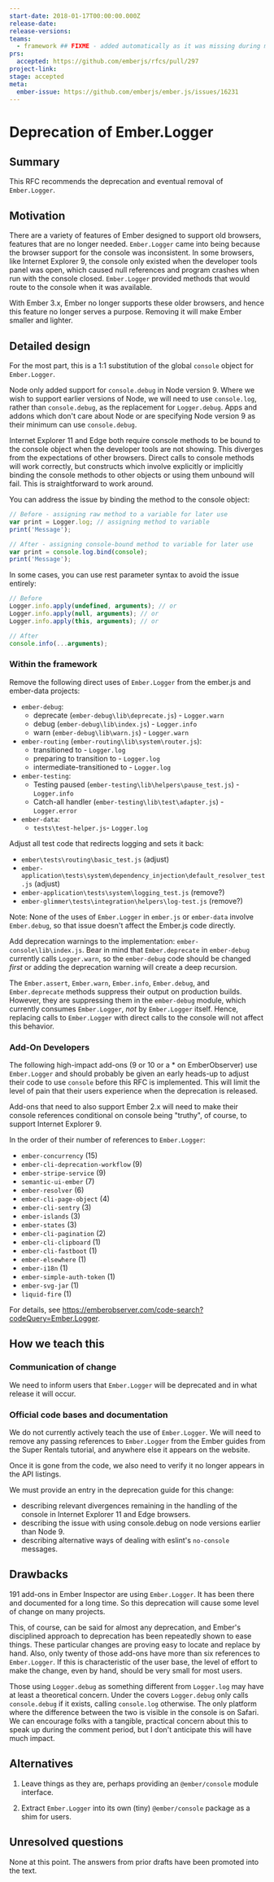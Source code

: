 ```yaml
---
start-date: 2018-01-17T00:00:00.000Z
release-date:
release-versions: 
teams: 
  - framework ## FIXME - added automatically as it was missing during migration
prs:
  accepted: https://github.com/emberjs/rfcs/pull/297
project-link: 
stage: accepted
meta:
  ember-issue: https://github.com/emberjs/ember.js/issues/16231
---
```


# Deprecation of Ember.Logger

## Summary

This RFC recommends the deprecation and eventual removal of `Ember.Logger`.

## Motivation

There are a variety of features of Ember designed to support old browsers,
features that are no longer needed. `Ember.Logger` came into being because
the browser support for the console was inconsistent. In some browsers,
like Internet Explorer 9, the console only existed when the developer tools
panel was open, which caused null references and program crashes when run
with the console closed. `Ember.Logger` provided methods that would route to 
the console when it was available.

With Ember 3.x, Ember no longer supports these older browsers, and hence this
feature no longer serves a purpose. Removing it will make Ember smaller and 
lighter.

## Detailed design

For the most part, this is a 1:1 substitution of the global `console` object 
for `Ember.Logger`.

Node only added support for `console.debug` in Node version 9. Where we wish
to support earlier versions of Node, we will need to use `console.log`, rather than
`console.debug`, as the replacement for `Logger.debug`. Apps and addons
which don't care about Node or are specifying Node version 9 as their minimum can
use `console.debug`.

Internet Explorer 11 and Edge both require console methods to be bound to the
console object when the developer tools are not showing. This diverges from the
expectations of other browsers. Direct calls to console methods will work correctly,
but constructs which involve explicitly or implicitly binding the console methods to
other objects or using them unbound will fail. This is straightforward to work around.

You can address the issue by binding the method to the console object:

``` javascript
// Before - assigning raw method to a variable for later use
var print = Logger.log; // assigning method to variable
print('Message');

// After - assigning console-bound method to variable for later use
var print = console.log.bind(console);
print('Message');
```

In some cases, you can use rest parameter syntax to avoid the issue entirely:

``` javascript
// Before
Logger.info.apply(undefined, arguments); // or
Logger.info.apply(null, arguments); // or
Logger.info.apply(this, arguments); // or

// After
console.info(...arguments);
```

### Within the framework

Remove the following direct uses of `Ember.Logger` from the ember.js and 
ember-data projects: 

* `ember-debug`:
    *  deprecate (`ember-debug\lib\deprecate.js`) - `Logger.warn`
    *  debug (`ember-debug\lib\index.js`) - `Logger.info`
    *  warn (`ember-debug\lib\warn.js`) - `Logger.warn`
* `ember-routing` (`ember-routing\lib\system\router.js`):
    *  transitioned to - `Logger.log`
    *  preparing to transition to - `Logger.log`
    *  intermediate-transitioned to - `Logger.log`
* `ember-testing`:
    *  Testing paused (`ember-testing\lib\helpers\pause_test.js`) - `Logger.info`
    *  Catch-all handler (`ember-testing\lib\test\adapter.js`) - `Logger.error`
* `ember-data`:
    *  `tests\test-helper.js`- `Logger.log`

Adjust all test code that redirects logging and sets it back:

* `ember\tests\routing\basic_test.js` (adjust)
* `ember-application\tests\system\dependency_injection\default_resolver_test.js` (adjust)
* `ember-application\tests\system\logging_test.js` (remove?)
* `ember-glimmer\tests\integration\helpers\log-test.js` (remove?)

Note: None of the uses of `Ember.Logger` in `ember.js` or `ember-data` involve
`Ember.debug`, so that issue doesn't affect the Ember.js code directly.

Add deprecation warnings to the implementation: `ember-console\lib\index.js`.
Bear in mind that `Ember.deprecate` in `ember-debug` currently calls 
`Logger.warn`, so the `ember-debug` code should be changed _first_ or adding 
the deprecation warning will create a deep recursion.

The `Ember.assert`, `Ember.warn`, `Ember.info`, `Ember.debug`, and 
`Ember.deprecate` methods suppress their output on production builds. 
However, they are suppressing them in the `ember-debug` module, which 
currently consumes `Ember.Logger`, _not_ by `Ember.Logger` itself. Hence, 
replacing calls to `Ember.Logger` with direct calls to the console will not 
affect this behavior. 

### Add-On Developers

The following high-impact add-ons (9 or 10 or a * on EmberObserver) use 
`Ember.Logger` and should probably be given an early heads-up to adjust 
their code to use `console` before this RFC is implemented. This will limit 
the level of pain that their users experience when the deprecation is released.

Add-ons that need to also support Ember 2.x will need to make their console
references conditional on console being "truthy", of course, to support Internet
Explorer 9.

In the order of their number of references to `Ember.Logger`:

* `ember-concurrency` (15)
* `ember-cli-deprecation-workflow` (9)
* `ember-stripe-service` (9)
* `semantic-ui-ember` (7)
* `ember-resolver` (6)
* `ember-cli-page-object` (4) 
* `ember-cli-sentry` (3)
* `ember-islands` (3)
* `ember-states` (3)
* `ember-cli-pagination` (2)
* `ember-cli-clipboard` (1)
* `ember-cli-fastboot` (1)
* `ember-elsewhere` (1)
* `ember-i18n` (1)
* `ember-simple-auth-token` (1)
* `ember-svg-jar` (1)
* `liquid-fire` (1)

For details, see https://emberobserver.com/code-search?codeQuery=Ember.Logger.

## How we teach this

### Communication of change

We need to inform users that `Ember.Logger` will be deprecated and in what 
release it will occur. 

### Official code bases and documentation

We do not currently actively teach the use of `Ember.Logger`. We will need to 
remove any passing references to `Ember.Logger` from the Ember guides 
from the Super Rentals tutorial, and anywhere else it appears on the website.

Once it is gone from the code, we also need to verify it no longer appears in 
the API listings. 

We must provide an entry in the deprecation guide for this change:
* describing relevant divergences remaining in the handling of the console in
Internet Explorer 11 and Edge browsers.
* describing the issue with using console.debug on node versions
earlier than Node 9.
* describing alternative ways of dealing with eslint's `no-console` messages.

## Drawbacks

191 add-ons in Ember Inspector are using `Ember.Logger`. It has been there and 
documented for a long time. So this deprecation will cause some level of change 
on many projects. 

This, of course, can be said for almost any deprecation, and Ember's 
disciplined approach to deprecation has been repeatedly shown to ease things. 
These particular changes are proving easy to locate and replace by hand. Also,
only twenty of those add-ons have more than six references to `Ember.Logger`.
If this is characteristic of the user base, the level of effort to make 
the change, even by hand, should be very small for most users.

Those using `Logger.debug` as something different from `Logger.log` may have 
at least a theoretical concern. Under the covers `Logger.debug` only calls 
`console.debug` if it exists, calling `console.log` otherwise. The only 
platform where the difference between the two is visible in the console is on 
Safari. We can encourage folks with a tangible, practical concern about this to
speak up during the comment period, but I don't anticipate this will have much 
impact.

## Alternatives

1. Leave things as they are, perhaps providing an `@ember/console` module 
interface.

2. Extract `Ember.Logger` into its own (tiny) `@ember/console` package as 
a shim for users.

## Unresolved questions

None at this point. The answers from prior drafts have been promoted into the text. 
